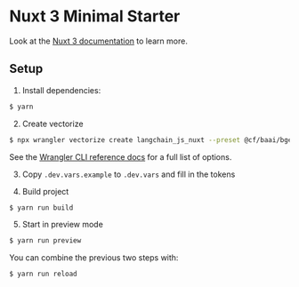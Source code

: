 # Nuxt 3 Minimal Starter

Look at the [Nuxt 3 documentation](https://nuxt.com/docs/getting-started/introduction) to learn more.

## Setup

1. Install dependencies:

```bash
$ yarn
```

2. Create vectorize

```bash
$ npx wrangler vectorize create langchain_js_nuxt --preset @cf/baai/bge-base-en-v1.5
```

See the [Wrangler CLI reference docs](https://developers.cloudflare.com/workers/wrangler/commands/#vectorize) for a full list of options.

3. Copy `.dev.vars.example` to `.dev.vars` and fill in the tokens

4. Build project

```bash
$ yarn run build
```

5. Start in preview mode

```bash
$ yarn run preview
```

You can combine the previous two steps with:

```bash
$ yarn run reload
```
